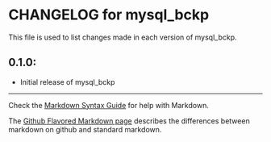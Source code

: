 # CHANGELOG for mysql_bckp

This file is used to list changes made in each version of mysql_bckp.

## 0.1.0:

* Initial release of mysql_bckp

- - -
Check the [Markdown Syntax Guide](http://daringfireball.net/projects/markdown/syntax) for help with Markdown.

The [Github Flavored Markdown page](http://github.github.com/github-flavored-markdown/) describes the differences between markdown on github and standard markdown.
